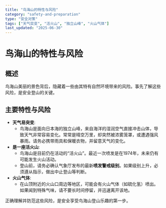 ```yaml
---
title: "鸟海山的特性与风险"
category: "safety-and-preparation"
type: "安全对策"
tags: ["天气突变", "活火山", "独立山峰", "火山气体"]
last_updated: "2025-06-30"
---
```


# 鸟海山的特性与风险

## 概述
鸟海山美丽的景色背后，隐藏着一些由其特有自然环境带来的风险。事先了解这些风险，是安全登山的关键。

## 主要特性与风险
- **天气易突变**:
    - 鸟海山是面向日本海的独立山峰，来自海洋的湿润空气直接冲击山体，导致天气非常容易变化。常常是晴空万里，却突然被浓雾笼罩，或遭遇强风暴雨。请务必携带雨具和保暖衣物，并留意天气的变化。
- **是一座活火山**:
    - 鸟海山是目前仍在活动的“活火山”。最近一次喷发是在1974年，未来仍有可能发生火山活动。
    - 登山前，请务必确认气象厅发布的最新**喷发警戒级别**。如果级别上升，必须遵从指示，做出中止登山等判断。
- **火山气体**:
    - 在山顶附近的火山口周边等地区，可能会有火山气体（如硫化氢）喷出。如果闻到特殊气味，请不要长时间停留，并迅速离开该地。

正确理解并防范这些风险，是安全享受鸟海山登山乐趣的第一步。